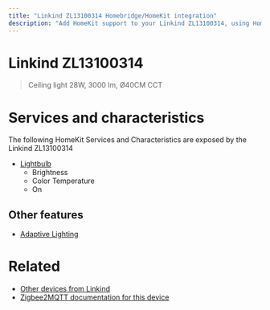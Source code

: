 ```yaml
---
title: "Linkind ZL13100314 Homebridge/HomeKit integration"
description: "Add HomeKit support to your Linkind ZL13100314, using Homebridge, Zigbee2MQTT and homebridge-z2m."
---
```

<!---
This file has been GENERATED using src/docgen/docgen.ts
DO NOT EDIT THIS FILE MANUALLY!
-->
# Linkind ZL13100314
> Ceiling light 28W, 3000 lm, Ø40CM CCT


# Services and characteristics
The following HomeKit Services and Characteristics are exposed by
the Linkind ZL13100314

* [Lightbulb](../../light.md)
  * Brightness
  * Color Temperature
  * On

## Other features
* [Adaptive Lighting](../../light.md)

# Related
* [Other devices from Linkind](../index.md#linkind)
* [Zigbee2MQTT documentation for this device](https://www.zigbee2mqtt.io/devices/ZL13100314.html)